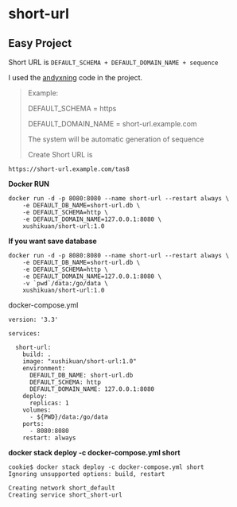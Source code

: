 # short-url

## Easy Project

Short URL is `DEFAULT_SCHEMA + DEFAULT_DOMAIN_NAME + sequence`

I used the [andyxning](https://github.com/andyxning/shortme) code in the project.

>Example:
>
>DEFAULT_SCHEMA = https
>
>DEFAULT_DOMAIN_NAME = short-url.example.com
>
>The system will be automatic generation of sequence
>
>Create Short URL is

```
https://short-url.example.com/tas8
```
 
**Docker RUN**
```
docker run -d -p 8080:8080 --name short-url --restart always \
    -e DEFAULT_DB_NAME=short-url.db \
    -e DEFAULT_SCHEMA=http \
    -e DEFAULT_DOMAIN_NAME=127.0.0.1:8080 \
    xushikuan/short-url:1.0
```

**If you want save database**

```
docker run -d -p 8080:8080 --name short-url --restart always \
    -e DEFAULT_DB_NAME=short-url.db \
    -e DEFAULT_SCHEMA=http \
    -e DEFAULT_DOMAIN_NAME=127.0.0.1:8080 \
    -v `pwd`/data:/go/data \
    xushikuan/short-url:1.0
```

docker-compose.yml

```
version: '3.3'

services:

  short-url:
    build: .
    image: "xushikuan/short-url:1.0"
    environment:
      DEFAULT_DB_NAME: short-url.db
      DEFAULT_SCHEMA: http
      DEFAULT_DOMAIN_NAME: 127.0.0.1:8080
    deploy:
      replicas: 1
    volumes:
      - ${PWD}/data:/go/data
    ports:
      - 8080:8080
    restart: always
```

**docker stack deploy -c docker-compose.yml short**

```
cookie$ docker stack deploy -c docker-compose.yml short
Ignoring unsupported options: build, restart

Creating network short_default
Creating service short_short-url
```